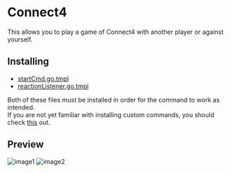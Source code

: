 # Connect4
This allows you to play a game of Connect4 with another player or against yourself.
## Installing
* [startCmd.go.tmpl](startCmd.go.tmpl)
* [reactionListener.go.tmpl](reactionListener.go.tmpl)   

Both of these files must be installed in order for the command to work as intended.   
If you are not yet familiar with installing custom commands, you should check [this](https://learn.yagpdb.xyz/the-custom-command-interface) out.

## Preview
![image1](https://i.ibb.co/P5wXpHZ/image.png)
![image2](https://i.ibb.co/RctPSng/image.png)

